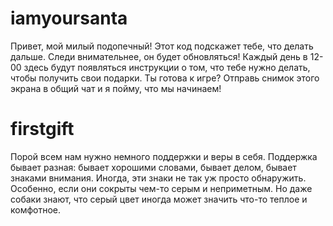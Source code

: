# iamyoursanta

Привет, мой милый подопечный!
Этот код подскажет тебе, что делать дальше. Следи внимательнее, он будет обновляться!
Каждый день в 12-00 здесь будут появляться инструкции о том, что тебе нужно делать, чтобы получить свои подарки. 
Ты готова к игре?
Отправь снимок этого экрана в общий чат и я пойму, что мы начинаем!

# firstgift
Порой всем нам нужно немного поддержки и веры в себя. Поддержка бывает разная: бывает хорошими словами, бывает делом, бывает знаками внимания. Иногда, эти знаки не так уж просто обнаружить. Особенно, если они сокрыты чем-то серым и неприметным. Но даже собаки знают, что серый цвет иногда может значить что-то теплое и комфотное.
